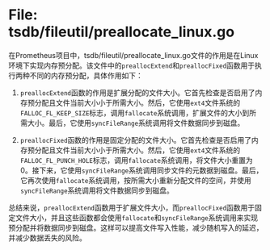 # File: tsdb/fileutil/preallocate_linux.go

在Prometheus项目中，tsdb/fileutil/preallocate_linux.go文件的作用是在Linux环境下实现内存预分配。该文件中的`preallocExtend`和`preallocFixed`函数用于执行两种不同的内存预分配，具体作用如下：

1. `preallocExtend`函数的作用是扩展分配的文件大小。它首先检查是否启用了内存预分配且文件当前大小小于所需大小。然后，它使用`ext4`文件系统的`FALLOC_FL_KEEP_SIZE`标志，调用`fallocate`系统调用，扩展文件的大小到所需大小。最后，它使用`syncFileRange`系统调用将文件数据同步到磁盘。

2. `preallocFixed`函数的作用是固定分配的文件大小。它首先检查是否启用了内存预分配且文件当前大小小于所需大小。然后，它使用`ext4`文件系统的`FALLOC_FL_PUNCH_HOLE`标志，调用`fallocate`系统调用，将文件大小重置为0。接下来，它使用`syncFileRange`系统调用同步文件的元数据到磁盘。最后，它再次使用`fallocate`系统调用，按所需大小重新分配文件的空间，并使用`syncFileRange`系统调用将文件数据同步到磁盘。

总结来说，`preallocExtend`函数用于扩展文件大小，而`preallocFixed`函数用于固定文件大小，并且这些函数都会使用`fallocate`和`syncFileRange`系统调用来实现预分配并将数据同步到磁盘。这样可以提高文件写入性能，减少随机写入的延迟，并减少数据丢失的风险。


